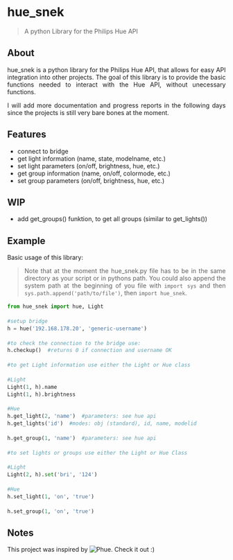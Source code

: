# hue_snek
> A python Library for the Philips Hue API

<div size="100%">
  <p align="center"
    <img align="center" border="0" padding="4" src="https://github.com/channel-42/hue-snek/blob/master/.resources/snek.png" width="50%">
  </p>
</div>

<div style="text-align: justify">

## About
hue_snek is a python library for the Philips Hue API, that allows for easy API integration into other projects. The goal of this library is to provide the basic functions needed to interact with the Hue API, without unecessary functions.  

I will add more documentation and progress reports in the following days since the projects is still very bare bones at the moment.

## Features

- connect to bridge
- get light information (name, state, modelname, etc.)
- set light parameters  (on/off, brightness, hue, etc.)
- get group information (name, on/off, colormode, etc.)
- set group parameters  (on/off, brightness, hue, etc.)

## WIP

- add get_groups() funktion, to get all groups (similar to get_lights())

## Example

Basic usage of this library:

> Note that at the moment the hue_snek.py file has to be in the same directory as your script or in pythons path. You could also append the system path at the beginning of you file with `import sys` and then `sys.path.append('path/to/file')`, then `import hue_snek`.

</div>

```python
from hue_snek import hue, Light

#setup bridge
h = hue('192.168.178.20', 'generic-username')

#to check the connection to the bridge use:
h.checkup()  #returns 0 if connection and username OK

#to get Light information use either the Light or Hue class

#Light
Light(1, h).name
Light(1, h).brightness

#Hue
h.get_light(2, 'name')  #parameters: see hue api
h.get_lights('id')  #modes: obj (standard), id, name, modelid

h.get_group(1, 'name')  #parameters: see hue api

#to set lights or groups use either the Light or Hue Class

#Light
Light(2, h).set('bri', '124')

#Hue
h.set_light(1, 'on', 'true')

h.set_group(1, 'on', 'true')

```
## Notes

This project was inspired by ![Phue](https://github.com/studioimaginaire/phue/). Check it out :)
